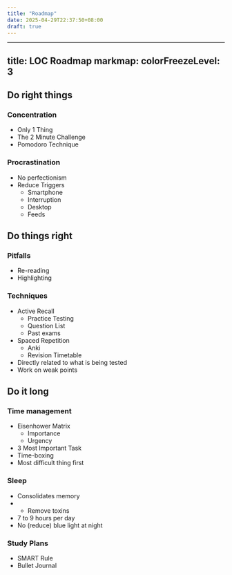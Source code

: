 ```yaml
---
title: "Roadmap"
date: 2025-04-29T22:37:50+08:00
draft: true
---
```


---
title: LOC Roadmap
markmap:
  colorFreezeLevel: 3
---

## Do right things

### Concentration
- Only 1 Thing
- The 2 Minute Challenge
- Pomodoro Technique

### Procrastination
- No perfectionism
- Reduce Triggers
  - Smartphone
  - Interruption
  - Desktop
  - Feeds

## Do things right
### Pitfalls
- Re-reading
- Highlighting
### Techniques
- Active Recall
  - Practice Testing
  - Question List
  - Past exams
- Spaced Repetition
  - Anki
  - Revision Timetable
- Directly related to what is being tested
- Work on weak points

## Do it long
### Time management
- Eisenhower Matrix
  - Importance
  - Urgency
- 3 Most Important Task
- Time-boxing
- Most difficult thing first
### Sleep
- Consolidates memory
- - Remove toxins
- 7 to 9 hours per day
- No (reduce) blue light at night
### Study Plans
- SMART Rule
- Bullet Journal
